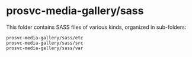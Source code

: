 # prosvc-media-gallery/sass

This folder contains SASS files of various kinds, organized in sub-folders:

    prosvc-media-gallery/sass/etc
    prosvc-media-gallery/sass/src
    prosvc-media-gallery/sass/var
